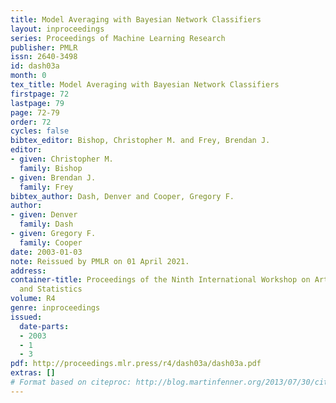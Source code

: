 ```yaml
---
title: Model Averaging with Bayesian Network Classifiers
layout: inproceedings
series: Proceedings of Machine Learning Research
publisher: PMLR
issn: 2640-3498
id: dash03a
month: 0
tex_title: Model Averaging with Bayesian Network Classifiers
firstpage: 72
lastpage: 79
page: 72-79
order: 72
cycles: false
bibtex_editor: Bishop, Christopher M. and Frey, Brendan J.
editor:
- given: Christopher M.
  family: Bishop
- given: Brendan J.
  family: Frey
bibtex_author: Dash, Denver and Cooper, Gregory F.
author:
- given: Denver
  family: Dash
- given: Gregory F.
  family: Cooper
date: 2003-01-03
note: Reissued by PMLR on 01 April 2021.
address:
container-title: Proceedings of the Ninth International Workshop on Artificial Intelligence
  and Statistics
volume: R4
genre: inproceedings
issued:
  date-parts:
  - 2003
  - 1
  - 3
pdf: http://proceedings.mlr.press/r4/dash03a/dash03a.pdf
extras: []
# Format based on citeproc: http://blog.martinfenner.org/2013/07/30/citeproc-yaml-for-bibliographies/
---
```

